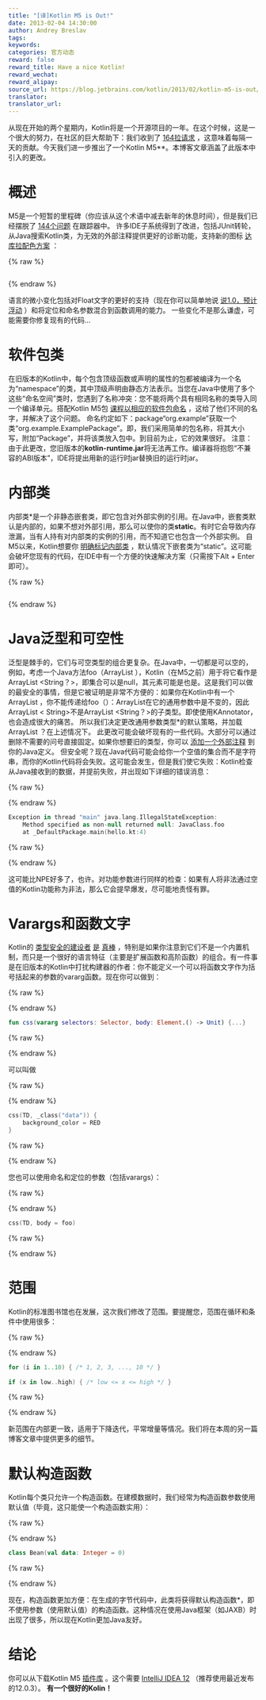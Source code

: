 ```yaml
---
title: "[译]Kotlin M5 is Out!"
date: 2013-02-04 14:30:00
author: Andrey Breslav
tags:
keywords:
categories: 官方动态
reward: false
reward_title: Have a nice Kotlin!
reward_wechat:
reward_alipay:
source_url: https://blog.jetbrains.com/kotlin/2013/02/kotlin-m5-is-out/
translator:
translator_url:
---
```


从现在开始的两个星期内，Kotlin将是一个开源项目的一年。在这个时候，这是一个很大的努力，在社区的巨大帮助下：我们收到了 [164拉请求](https://github.com/jetbrains/kotlin/pulls?page=1&sort=created&state=closed) ，这意味着每隔一天的贡献。今天我们进一步推出了一个Kotlin M5**。本博客文章涵盖了此版本中引入的更改。<span id =“more-835”> </span>
# 概述

M5是一个短暂的里程碑（你应该从这个术语中减去新年的休息时间），但是我们已经摆脱了 [144个问题](http://youtrack.jetbrains.com/issues/KT?q=resolved+date%3A+2012-12-11+..+2013-02-04) 在跟踪器中。
许多IDE子系统得到了改进，包括JUnit转轮，从Java搜索Kotlin类，为无效的外部注释提供更好的诊断功能，支持新的图标 [达库拉配色方案](http://www.jetbrains.com/idea/) ：

{% raw %}
<p><a href="https://i2.wp.com/blog.jetbrains.com/kotlin/files/2013/02/Darcula.png"><img alt="" class="aligncenter size-medium wp-image-836" data-recalc-dims="1" sizes="(max-width: 300px) 100vw, 300px" src="https://i2.wp.com/blog.jetbrains.com/kotlin/files/2013/02/Darcula.png?resize=300%2C224&amp;ssl=1" srcset="https://i2.wp.com/blog.jetbrains.com/kotlin/files/2013/02/Darcula.png?resize=300%2C224&amp;ssl=1 300w, https://i2.wp.com/blog.jetbrains.com/kotlin/files/2013/02/Darcula.png?w=965&amp;ssl=1 965w"/></a></p>
{% endraw %}

语言的微小变化包括对Float文字的更好的支持（现在你可以简单地说 [说1.0，预计浮动](http://youtrack.jetbrains.com/issue/KT-1895) ）和将定位和命名参数混合到函数调用的能力。
一些变化不是那么谦虚，可能需要你修复现有的代码...
# 软件包类

在旧版本的Kotlin中，每个包含顶级函数或声明的属性的包都被编译为一个名为“namespace”的类，其中顶级声明由静态方法表示。当您在Java中使用了多个这些“命名空间”类时，您遇到了名称冲突：您不能将两个具有相同名称的类导入同一个编译单元。搭配Kotlin M5包 [课程以相应的软件包命名](http://confluence.jetbrains.com/display/Kotlin/Java+interoperability#Javainteroperability-Packagelevelfunctions) ，这给了他们不同的名字，并解决了这个问题。
命名约定如下：package“org.example”获取一个类“org.example.ExamplePackage”。即，我们采用简单的包名称，将其大小写，附加“Package”，并将该类放入包中。到目前为止，它的效果很好。
注意：由于此更改，您旧版本的**kotlin-runtime.jar**将无法再工作。编译器将抱怨“不兼容的ABI版本”，IDE将提出用新的运行时jar替换旧的运行时jar。
# 内部类

内部类*是一个非静态嵌套类，即它包含对外部实例的引用。在Java中，嵌套类默认是内部的，如果不想对外部引用，那么可以使你的类**static**。有时它会导致内存泄漏，当有人持有对内部类的实例的引用，而不知道它也包含一个外部实例。
自M5以来，Kotlin想要你 [明确标记内部类](http://confluence.jetbrains.com/display/Kotlin/Nested+classes) ，默认情况下嵌套类为“static”。这可能会破坏您现有的代码，在IDE中有一个方便的快速解决方案（只需按下Alt + Enter即可）。

{% raw %}
<p><img alt="" class="aligncenter" data-recalc-dims="1" src="https://i0.wp.com/www.evernote.com/shard/s171/sh/b06bbb46-0577-47f3-a715-f3473e1b4f16/e8cb41d5ccdd6ff192c7647619bf47d5/res/df4fb94b-51ea-4923-8538-ea590dbb5467/Add_inner_modifier-20130204-135715.png.jpg?w=640&amp;ssl=1"/></p>
{% endraw %}

# Java泛型和可空性

泛型是棘手的，它们与可空类型的组合更复杂。在Java中，一切都是可以空的，例如，考虑一个Java方法foo（ArrayList <String>），Kotlin（在M5之前）用于将它看作是ArrayList <String？>，即集合可以是null，其元素可能是也是。这是我们可以做的最安全的事情，但是它被证明是非常不方便的：如果你在Kotlin中有一个ArrayList <String>，你不能传递给foo（）：ArrayList在它的通用参数中是不变的，因此ArrayList < String>不是ArrayList <String？>的子类型。即使使用KAnnotator，也会造成很大的痛苦。
所以我们决定更改通用参数类型*的默认策略，并加载ArrayList <String>？在上述情况下。
此更改可能会破坏现有的一些代码。大部分可以通过删除不需要的问号直接固定。如果你想要旧的类型，你可以 [添加一个外部注释](http://blog.jetbrains.com/kotlin/using-external-annotations/) 到你的Java定义。
但安全呢？现在Java代码可能会给你一个空值的集合而不是字符串，而你的Kotlin代码将会失败。这可能会发生，但是我们使它失败：Kotlin检查从Java接收到的数据，并提前失败，并出现如下详细的错误消息：

{% raw %}
<p></p>
{% endraw %}

```kotlin
Exception in thread "main" java.lang.IllegalStateException:
    Method specified as non-null returned null: JavaClass.foo
    at _DefaultPackage.main(hello.kt:4)
```

{% raw %}
<p></p>
{% endraw %}

这可能比NPE好多了，也许。对功能参数进行同样的检查：如果有人将非法通过空值的Kotlin功能称为非法，那么它会提早爆发，尽可能地责怪有罪。
# Varargs和函数文字

Kotlin的 [类型安全的建设者](http://confluence.jetbrains.com/display/Kotlin/Type-safe+Groovy-style+builders) [是](http://karaframework.com/docs/views.html) [真棒](http://karaframework.com/docs/stylesheets.html) ，特别是如果你注意到它们不是一个内置机制，而只是一个很好的语言特征（主要是扩展函数和高阶函数）的组合。有一件事是在旧版本的Kotlin中打扰构建器的作者：你不能定义一个可以将函数文字作为括号括起来的参数的vararg函数。现在你可以做到：

{% raw %}
<p></p>
{% endraw %}

```kotlin
fun css(vararg selectors: Selector, body: Element.() -> Unit) {...}
```

{% raw %}
<p></p>
{% endraw %}

可以叫做

{% raw %}
<p></p>
{% endraw %}

```kotlin
css(TD, _class("data")) {
    background_color = RED
}
```

{% raw %}
<p></p>
{% endraw %}

您也可以使用命名和定位的参数（包括varargs）：

{% raw %}
<p></p>
{% endraw %}

```kotlin
css(TD, body = foo)
```

{% raw %}
<p></p>
{% endraw %}

# 范围

Kotlin的标准图书馆也在发展，这次我们修改了范围。要提醒您，范围在循环和条件中使用很多：

{% raw %}
<p></p>
{% endraw %}

```kotlin
for (i in 1..10) { /* 1, 2, 3, ..., 10 */ } 
 
if (x in low..high) { /* low <= x <= high */ }
```

{% raw %}
<p></p>
{% endraw %}

新范围在内部更一致，适用于下降迭代，平常增量等情况。我们将在本周的另一篇博客文章中提供更多的细节。
# 默认构造函数

Kotlin每个类只允许一个构造函数。在建模数据时，我们经常为构造函数参数使用默认值（毕竟，这只能使一个构造函数实用）：

{% raw %}
<p></p>
{% endraw %}

```kotlin
class Bean(val data: Integer = 0)
```

{% raw %}
<p></p>
{% endraw %}

现在，构造函数更加方便：在生成的字节代码中，此类将获得默认构造函数*，即不使用参数（使用默认值）的构造函数。这种情况在使用Java框架（如JAXB）时出现了很多，所以现在Kotlin更加Java友好。
# 结论

你可以从下载Kotlin M5 [插件库](http://plugins.jetbrains.com/plugin?pr=idea&pluginId=6954) 。这个需要 [IntelliJ IDEA 12](http://www.jetbrains.com/idea/) （推荐使用最近发布的12.0.3）。
**有一个很好的Kolin！**
